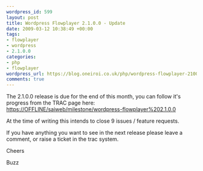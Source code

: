 ```yaml
--- 
wordpress_id: 599
layout: post
title: Wordpress Flowplayer 2.1.0.0 - Update
date: 2009-03-12 10:38:49 +00:00
tags: 
- flowplayer
- wordpress
- 2.1.0.0
categories: 
- php
- flowplayer
wordpress_url: https://blog.oneiroi.co.uk/php/wordpress-flowplayer-2100-update
comments: true
---
```

The 2.1.0.0 release is due for the end of this month, you can follow it's progress from the TRAC page here: <a href="https://OFFLINE/saiweb/milestone/wordpress-flowplayer%202.1.0.0">https://OFFLINE/saiweb/milestone/wordpress-flowplayer%202.1.0.0</a>

At the time of writing this intends to close 9 issues / feature requests.

If you have anything you want to see in the next release please leave a comment, or raise a ticket in the trac system.


Cheers


Buzz




